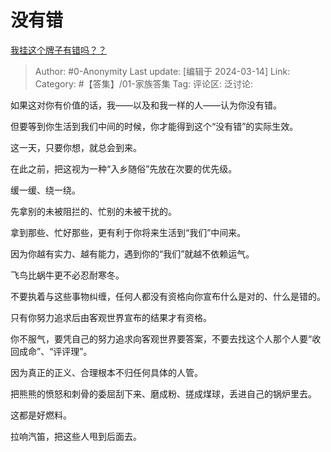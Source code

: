# 没有错
[我挂这个牌子有错吗？？](https://www.zhihu.com/question/644801509/answer/3429640950)

> Author: #0-Anonymity
> Last update: [编辑于 2024-03-14]
> Link:
> Category: #【答集】/01-家族答集 
> Tag: 
> 评论区:
> 泛讨论:

如果这对你有价值的话，我——以及和我一样的人——认为你没有错。

但要等到你生活到我们中间的时候，你才能得到这个“没有错”的实际生效。

这一天，只要你想，就总会到来。

在此之前，把这视为一种“入乡随俗”先放在次要的优先级。

缓一缓、绕一绕。

先拿别的未被阻拦的、忙别的未被干扰的。

拿到那些、忙好那些，更有利于你将来生活到“我们”中间来。

因为你越有实力、越有能力，遇到你的“我们”就越不依赖运气。

飞鸟比蜗牛更不必忍耐寒冬。

不要执着与这些事物纠缠，任何人都没有资格向你宣布什么是对的、什么是错的。

只有你努力追求后由客观世界宣布的结果才有资格。

你不服气，要凭自己的努力追求向客观世界要答案，不要去找这个人那个人要“收回成命”、“评评理”。

因为真正的正义、合理根本不归任何具体的人管。

把熊熊的愤怒和刺骨的委屈刮下来、磨成粉、搓成煤球，丢进自己的锅炉里去。

这都是好燃料。

拉响汽笛，把这些人甩到后面去。